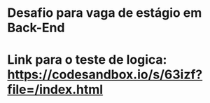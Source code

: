 # Desafio para vaga de estágio em Back-End 
# Link para o teste de logica: https://codesandbox.io/s/63izf?file=/index.html

